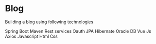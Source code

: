 # Blog
Building a blog using following technologies

Spring Boot
Maven
Rest services
Oauth
JPA
Hibernate
Oracle DB
Vue Js
Axios
Javascript
Html
Css